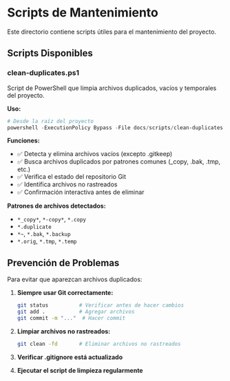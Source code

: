 # Scripts de Mantenimiento

Este directorio contiene scripts útiles para el mantenimiento del proyecto.

## Scripts Disponibles

### clean-duplicates.ps1

Script de PowerShell que limpia archivos duplicados, vacíos y temporales del proyecto.

**Uso:**
```powershell
# Desde la raíz del proyecto
powershell -ExecutionPolicy Bypass -File docs/scripts/clean-duplicates.ps1
```

**Funciones:**
- ✅ Detecta y elimina archivos vacíos (excepto .gitkeep)
- ✅ Busca archivos duplicados por patrones comunes (_copy, .bak, .tmp, etc.)
- ✅ Verifica el estado del repositorio Git
- ✅ Identifica archivos no rastreados
- ✅ Confirmación interactiva antes de eliminar

**Patrones de archivos detectados:**
- `*_copy*`, `*-copy*`, `*.copy`
- `*.duplicate`
- `*~`, `*.bak`, `*.backup`
- `*.orig`, `*.tmp`, `*.temp`

## Prevención de Problemas

Para evitar que aparezcan archivos duplicados:

1. **Siempre usar Git correctamente:**
   ```bash
   git status          # Verificar antes de hacer cambios
   git add .           # Agregar archivos
   git commit -m "..."  # Hacer commit
   ```

2. **Limpiar archivos no rastreados:**
   ```bash
   git clean -fd       # Eliminar archivos no rastreados
   ```

3. **Verificar .gitignore está actualizado**

4. **Ejecutar el script de limpieza regularmente**
